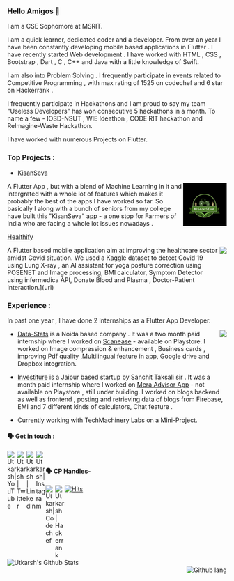 ### Hello Amigos 👋

I am a CSE Sophomore at MSRIT.

I am a quick learner, dedicated coder and a developer. From over an year I have been constantly developing mobile based applications in Flutter . I have recently started Web development . I have worked with HTML , CSS , Bootstrap , Dart , C , C++ and Java with a little knowledge of Swift.

I am also into Problem Solving . I frequently participate in events related to Competitive Programming , with max rating of 1525 on codechef and 6 star on Hackerrank .

I frequently participate in Hackathons and I am proud to say my team "Useless Developers" has won consecutive 5 hackathons in a month. To name a few - IOSD-NSUT , WIE Ideathon , CODE RIT hackathon and ReImagine-Waste Hackathon.

I have worked with numerous Projects on Flutter.

### Top Projects :
- [KisanSeva](https://github.com/UtkarshA135/kisanseva)

  <img align="right" height="100" src="https://github.com/UtkarshA135/KisanSeva/blob/master/IMG-20201130-WA0055.jpg" />
A Flutter App , but with a blend of Machine Learning in it and intergrated with a whole lot of features which makes it probably the best of the apps I have worked so far.
So basically I along with a bunch of seniors from my college have built this "KisanSeva" app - a one stop for Farmers of India who are facing a whole lot issues nowadays .


[Healthify](https://drive.google.com/file/d/1hRNxdmlwZwYbBz6V-dqz-KZw_XUlJnCv/view)

 <img align="right" height="100" src="https://github.com/anirudh-t4/wHACKiest2021_USELESS_DEVELOPERS/blob/main/images/IMG-20210404-WA0004.jpg" />
A Flutter based mobile application aim at improving the healthcare sector amidst Covid situation. We used a Kaggle dataset to detect Covid 19 using Lung X-ray , an AI assistant for yoga posture correction using POSENET and Image processing, BMI calculator, Symptom Detector using infermedica API, Donate Blood and Plasma , Doctor-Patient Interaction.](url)

### Experience :

In past one year , I have done 2 internships as a Flutter App Developer.

- [Data-Stats](https://drive.google.com/file/d/1QmrRpKbvoYS_Pi8tbm3pOpHBZNRjHhVf/view?usp=sharing)
  <img align="right" height="65" src="https://github.com/UtkarshA135/UtkarshA135/blob/main/Readme%20images/6c2b8893-4c6c-4881-a3eb-d79869dcc2e0.jfif" />
  is a Noida based company . It was a two month paid internship where I worked on [Scanease](https://play.google.com/store/apps/details?id=com.datastats.scanease) -        available on Playstore. I worked on Image compression & enhancement , Business cards , improving Pdf quality ,Multilingual feature in app, Google drive and Dropbox integration.       
 - [Investiture]() is a Jaipur based startup by Sanchit Taksali sir . It was a  month paid internship where I worked on [Mera Advisor App]() - not available on Playstore , still under building. I worked on blogs backend as well as frontend , posting and retrieving data of blogs from Firebase, EMI and 7 different kinds of calculators, Chat feature .
   

   
  - Currently working with TechMachinery Labs on a Mini-Project.

#### 🗣 Get in touch :

[<img align="left" alt="Utkarsh| YouTube" width="22px" src="https://cdn.jsdelivr.net/npm/simple-icons@v3/icons/youtube.svg" />][youtube]
[<img align="left" alt="Utkarsh | Twitter" width="22px" src="https://cdn.jsdelivr.net/npm/simple-icons@v3/icons/twitter.svg" />][twitter]
[<img align="left" alt="Utkarsh | LinkedIn" width="22px" src="https://cdn.jsdelivr.net/npm/simple-icons@v3/icons/linkedin.svg" />][linkedin]
[<img align="left" alt="Utkarsh| Instagram" width="22px" src="https://cdn.jsdelivr.net/npm/simple-icons@v3/icons/instagram.svg" />][instagram]
<br/>
#### 🗣 CP Handles-
[<img align="left" alt="Utkarsh| Codechef" width="22px" src="https://cdn.jsdelivr.net/npm/simple-icons@v3/icons/codechef.svg" />][Codechef]
[<img align="left" alt="Utkarsh | Hackerrank" width="22px" src="https://cdn.jsdelivr.net/npm/simple-icons@v3/icons/hackerrank.svg" />][Hackerrank]

[![Hits](https://hits.seeyoufarm.com/api/count/incr/badge.svg?url=https%3A%2F%2Fgithub.com%2FUtkarshA135%2F&count_bg=%2379C83D&title_bg=%23555555&icon=&icon_color=%23E7E7E7&title=hits&edge_flat=false)](https://hits.seeyoufarm.com)
<br /><br/><br />
<img align="left" alt="Utkarsh's Github Stats" src="https://github-readme-stats.vercel.app/api?username=UtkarshA135&show_icons=true&hide_border=false&count_private=true" width="450"/>

[twitter]: https://twitter.com/Utkarsh48224262
[youtube]: https://www.youtube.com/channel/UCZKuFxgnEWsvCTQjeFxOS1g
[instagram]: https://instagram.com/utkarsh_0601
[linkedin]: https://www.linkedin.com/in/utkarsh-agarwal-654470191/
[Hackerrank]: https://www.hackerrank.com/utkarshagarwal11
[Codechef]:https://www.codechef.com/users/utkarsh135

<img align ="right" alt =" Github lang" src ="https://github-readme-stats.vercel.app/api/top-langs/?username=UtkarshA135&layout=compact&theme=radical"/>

<!--
**UtkarshA135/UtkarshA135** is a ✨ _special_ ✨ repository because its `README.md` (this file) appears on your GitHub profile.

Here are some ideas to get you started:

- 🔭 I’m currently working on ...
- 🌱 I’m currently learning ...
- 👯 I’m looking to collaborate on ...
- 🤔 I’m looking for help with ...
- 💬 Ask me about ...
- 📫 How to reach me: ...
- 😄 Pronouns: ...
- ⚡ Fun fact: ...
-->
